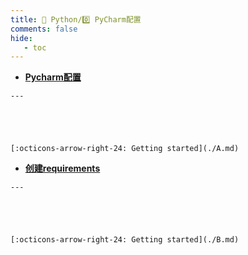 ```yaml
---
title: 🎈 Python/0️⃣ PyCharm配置
comments: false
hide:
   - toc
---
```


<div class="grid cards index-info" markdown>

-    __[Pycharm配置](./A.md)__

	---

	

	

	[:octicons-arrow-right-24: Getting started](./A.md)

-    __[创建requirements](./B.md)__

	---

	

	

	[:octicons-arrow-right-24: Getting started](./B.md)

</div>